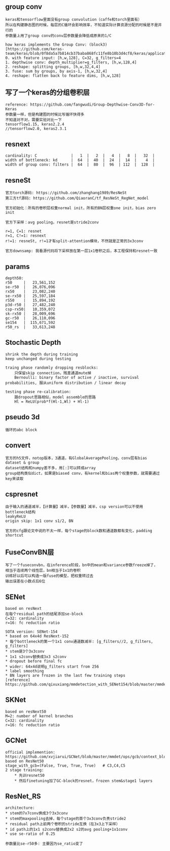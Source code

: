 ## group conv
    keras和tensorflow里面没有group convolution（caffe和torch里面有）
    所以在构建静态图的时候，每层的C循环会影响效率，不知道实际计算资源分配的时候是不是并行的
    参数量上用了group conv的conv层参数量会降低成原来的1/C

    how keras implements the Group Conv: (block3)[https://github.com/keras-team/keras/blob/0f8da5a7b814cb37baba868fc11fe8b10b3d4cf8/keras/applications/resnet.py]
    0. with feature input: [h,w,128], C=32, g_filters=4
    1. depthwise conv: depth_multiplier=g_filters, [h,w,128,4]
    2. reshape: splitting groups, [h,w,32,4,4]
    3. fuse: sum by groups, by axis-1, [h,w,32,4]
    4. reshape: flatten back to feature dims, [h,w,128]


## 写了一个keras的分组卷积层
    reference: https://github.com/fangwudi/Group-Depthwise-Conv3D-for-Keras
    参数量一样，但是构建图的时候比写循环快得多
    不知道对不对，需要实验对比一下
    tensorflow1.15, keras2.2.4
    //tensorflow2.0, keras2.3.1


## resnext
    cardinality: C               |   1  |   2  |   4  |   8  |   32  |
    width of bottleneck: kd      |  64  |  40  |  24  |  14  |    4  |
    width of group conv: filters |  64  |  80  |  96  | 112  |  128  |


## resneSt
    官方torch源码: https://github.com/zhanghang1989/ResNeSt
    第三方tf源码: https://github.com/QiaoranC/tf_ResNeSt_RegNet_model

    官方初始化：所有的卷积层权重normal init，所有的BN层权重one init，bias zero init

    官方下采样：avg pooling，resnet是stride2conv

    r=1, C=1: resnet
    r=1, C!=1: resnext
    r!=1: resneSt, r!=1才有split-attention模块，不然就是正常的3x3conv

    官方downsamp: 我看源代码将下采样放在第一层1x1卷积之后，本工程保持和resnet一致


## params
    depth50:
    r50     |   23,561,152
    se-r50  |   26,076,096
    rx50    |   23,082,240
    se-rx50 |   25,597,184
    rS50    |   15,894,192
    p3d-r50 |   27,482,240
    csp-rx50|   10,359,072
    sk-rx50 |   28,009,696
    gc-r50  |   26,110,096
    se154   |  115,671,592
    r50_rs  |   33,613,248


## Stochastic Depth
    shrink the depth during training
    keep unchanged during testing

    traing phase randomly dropping resblocks: 
        只保留skip connection，残差通道mute掉
        Bernoulli: binary factor of active / inactive, survival probabilities, 服从uniform distribution / linear decay

    testing phase re-calibration: 
        跟dropout思路相似，model assemble的思路
        Hl = ReLU(prob*f(Hl-1,Wl) + Hl-1)


## pseudo 3d
    循环的abc block


## convert
    官方的h5文件，notop版本，3通道，有GlobalAveragePooling，conv层有bias
    dataset & group
    dataset结构和numpy差不多，用[:]可以转成array
    group结构类似dict，如果是biased conv，有kernel和bias两个权重参数，就需要通过key来读取


## cspresnet
    由于输入的通道减半，【计算量】减半，【参数量】减半，csp version可以不使用bottleneck结构
    leakyReLU
    origin skip: 1x1 conv s1/2, BN

    官方的cfg跟论文中说的不太一样，每个stage的block数和通道数都有变化，padding shortcut


## FuseConvBN层
    写了一个fuseconvbn，在inference阶段，bn中的mean和variance参数freeze掉了，
    相当于连续两个线性层，bn相当于1x1的卷积
    训练好以后可以构造一版fuse的模型，把权重转过去
    输出误差在小数点后6位


## SENet
    based on resNext
    在每个residual path的结尾添加se-block
    C=32: cardinality
    r=16: fc reduction ratio

    SOTA version: SENet-154
    * based on 64x4d ResNext-152
    * 每个bottleneck的第一个1x1 conv通道数减半: [g_filters//2, g_filters, g_filters]
    * stem是3个3x3conv
    * 1x1 s2conv替换成3x3 s2conv
    * dropout before final fc
    * wider: 64x4d说明g_filters start from 256
    * label smoothing
    * BN layers are frozen in the last few training steps
    [reference] https://github.com/qixuxiang/mmdetection_with_SENet154/blob/master/mmdet/models/backbones/senet.py


## SKNet
    based on resNext50
    M=2: number of kernel branches
    C=32: cardinality
    r=16: fc reduction ratio


## GCNet
    official implemention: https://github.com/xvjiarui/GCNet/blob/master/mmdet/ops/gcb/context_block.py
    based on ResNet50
    stage_with_gcb=(False, True, True, True)   # C3,C4,C5
    2 stage training:
        * 先训resnet50
        * 然后finetuning加了GC-block的resnet，frozen stem&stage1 layers


## ResNet_RS
    architecture:
    * stem的7x7conv换成3个3x3conv
    * stem的maxpooling去掉，每个stage的首个3x3conv负责stride2
    * residual path上前两个卷积的stride互换（在3x3上下采样）
    * id path上的1x1 s2conv替换成2x2 s2的avg pooling+1x1conv
    * use se-ratio of 0.25

    参数量比se-r50多: 主要因为se_ratio变了












    